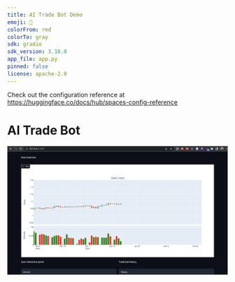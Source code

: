 ```yaml
---
title: AI Trade Bot Demo
emoji: 💩
colorFrom: red
colorTo: gray
sdk: gradio
sdk_version: 3.18.0
app_file: app.py
pinned: false
license: apache-2.0
---
```


Check out the configuration reference at https://huggingface.co/docs/hub/spaces-config-reference

# AI Trade Bot

![Image](https://github.com/ngthanhtin/AI_Trade_Bot/blob/master/image.png?raw=true)



